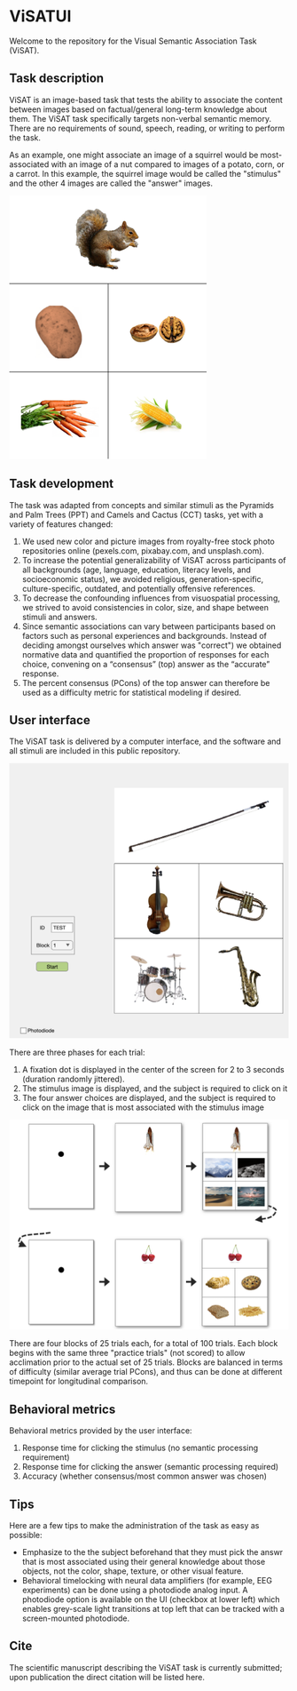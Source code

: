 # ViSATUI

Welcome to the repository for the Visual Semantic Association Task (ViSAT).

## Task description

ViSAT is an image-based task that tests the ability to associate the content between images based on factual/general long-term knowledge about them. The ViSAT task specifically targets non-verbal semantic memory. There are no requirements of sound, speech, reading, or writing to perform the task. 

As an example, one might associate an image of a squirrel would be most-associated with an image of a nut compared to images of a potato, corn, or a carrot. In this example, the squirrel image would be called the "stimulus" and the other 4 images are called the "answer" images.

![Example of a trial using a squirrel as the stimulus.](assets/squirrel.png)

## Task development

The task was adapted from concepts and similar stimuli as the Pyramids and Palm Trees (PPT) and Camels and Cactus (CCT) tasks, yet with a variety of features changed:
1. We used new color and picture images from royalty-free stock photo repositories online (pexels.com, pixabay.com, and unsplash.com).
2. To increase the potential generalizability of ViSAT across participants of all backgrounds (age, language, education, literacy levels, and socioeconomic status), we avoided religious, generation-specific, culture-specific, outdated, and potentially offensive references. 
3. To decrease the confounding influences from visuospatial processing, we strived to avoid consistencies in color, size, and shape between stimuli and answers.
4. Since semantic associations can vary between participants based on factors such as personal experiences and backgrounds. Instead of deciding amongst ourselves which answer was "correct") we obtained normative data and quantified the proportion of responses for each choice, convening on a “consensus” (top) answer as the “accurate” response.
5. The percent consensus (PCons) of the top answer can therefore be used as a difficulty metric for statistical modeling if desired.

## User interface

The ViSAT task is delivered by a computer interface, and the software and all stimuli are included in this public repository. 

![Picture of the user interface used to administer the task.](assets/user_interface.png)

There are three phases for each trial:
1. A fixation dot is displayed in the center of the screen for 2 to 3 seconds (duration randomly jittered).
2. The stimulus image is displayed, and the subject is required to click on it
3. The four answer choices are displayed, and the subject is required to click on the image that is most associated with the stimulus image

![Picture displaying the task workflow, including the fixation point, the stimulus and the answers.](assets/workflow.png)

There are four blocks of 25 trials each, for a total of 100 trials. 
Each block begins with the same three "practice trials" (not scored) to allow acclimation prior to the actual set of 25 trials. 
Blocks are balanced in terms of difficulty (similar average trial PCons), and thus can be done at different timepoint for longitudinal comparison.

## Behavioral metrics

Behavioral metrics provided by the user interface:
1. Response time for clicking the stimulus (no semantic processing requirement)
2. Response time for clicking the answer (semantic processing required)
3. Accuracy (whether consensus/most common answer was chosen)

## Tips

Here are a few tips to make the administration of the task as easy as possible: 
- Emphasize to the the subject beforehand that they must pick the answr that is most associated using their general knowledge about those objects, not the color, shape, texture, or other visual feature. 
- Behavioral timelocking with neural data amplifiers (for example, EEG experiments) can be done using a photodiode analog input. A photodiode option is available on the UI (checkbox at lower left) which enables grey-scale light transitions at top left that can be tracked with a screen-mounted photodiode.

## Cite

The scientific manuscript describing the ViSAT task is currently submitted; upon publication the direct citation will be listed here.

